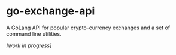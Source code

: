 # go-exchange-api
A GoLang API for popular crypto-currency exchanges and a set of command line utilities.

*[work in progress]*
